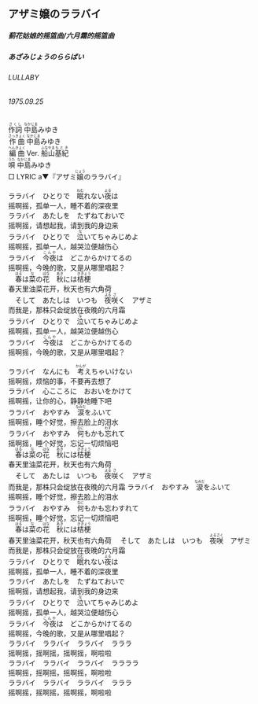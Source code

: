 ## アザミ嬢のララバイ
##### 蓟花姑娘的摇篮曲/六月霜的摇篮曲
##### あざみじょうのららばい
###### LULLABY
###### 1975.09.25


<ruby><rb>作詞</rb><rp>(</rp><rt>さくし</rt><rp>)</rp></ruby> <ruby><rb>中島</rb><rp>(</rp><rt>なかじま</rt><rp>)</rp></ruby>みゆき   
<ruby><rb>作曲</rb><rp>(</rp><rt>さっきょく</rt><rp>)</rp></ruby>  <ruby><rb>中島</rb><rp>(</rp><rt>なかじま</rt><rp>)</rp></ruby>みゆき  
<ruby><rb>編曲</rb><rp>(</rp><rt>へんきょく</rt><rp>)</rp></ruby> </rb><rp>(</rp><rt>Ver.</rt><rp>)</rp></ruby>   <ruby><rb>船山</rb><rp>(</rp><rt>ふなやま</rt><rp>)</rp></ruby><ruby><rb>基紀</rb><rp>(</rp><rt>もとき</rt><rp>)</rp></ruby>  
<ruby><rb>唄</rb><rp>(</rp><rt>うた</rt><rp>)</rp></ruby>  <ruby><rb>中島</rb><rp>(</rp><rt>なかじま</rt><rp>)</rp></ruby>みゆき        
□ LYRIC </rb><rp>(</rp><rt>a</rt><rp>)</rp></ruby>▼『アザミ<ruby><rb>嬢</rb><rp>(</rp><rt>じょう</rt><rp>)</rp></ruby>のララバイ』  

ララバイ　ひとりで　<ruby><rb>眠</rb><rp>(</rp><rt>ねむ</rt><rp>)</rp></ruby>れない<ruby><rb>夜</rb><rp>(</rp><rt>よる</rt><rp>)</rp></ruby>は   
摇啊摇，孤单一人，睡不着的深夜里  
ララバイ　あたしを　たずねておいで   
摇啊摇，请想起我，请到我的身边来  
ララバイ　ひとりで　<ruby><rb>泣</rb><rp>(</rp><rt>な</rt><rp>)</rp></ruby>いてちゃみじめよ   
摇啊摇，孤单一人，越哭泣便越伤心  
ララバイ　<ruby><rb>今夜</rb><rp>(</rp><rt>こんや</rt><rp>)</rp></ruby>は　どこからかけてるの   
摇啊摇，今晚的歌，又是从哪里唱起？  
　<ruby><rb>春</rb><rp>(</rp><rt>はる</rt><rp>)</rp></ruby>は<ruby><rb>菜</rb><rp>(</rp><rt>な</rt><rp>)</rp></ruby>の<ruby><rb>花</rb><rp>(</rp><rt>はな</rt><rp>)</rp></ruby>　<ruby><rb>秋</rb><rp>(</rp><rt>あき</rt><rp>)</rp></ruby>には<ruby><rb>桔梗</rb><rp>(</rp><rt>ききょう</rt><rp>)</rp></ruby>   
  春天里油菜花开，秋天也有六角荷  
　そして　あたしは　いつも　<ruby><rb>夜</rb><rp>(</rp><rt>よる</rt><rp>)</rp></ruby><ruby><rb>咲</rb><rp>(</rp><rt>さ</rt><rp>)</rp></ruby>く　アザミ   
  而我是，那株只会绽放在夜晚的六月霜  
ララバイ　ひとりで　<ruby><rb>泣</rb><rp>(</rp><rt>な</rt><rp>)</rp></ruby>いてちゃみじめよ   
摇啊摇，孤单一人，越哭泣便越伤心  
ララバイ　<ruby><rb>今夜</rb><rp>(</rp><rt>こんや</rt><rp>)</rp></ruby>は　どこからかけてるの   
摇啊摇，今晚的歌，又是从哪里唱起？  
   
ララバイ　なんにも　<ruby><rb>考</rb><rp>(</rp><rt>かんが</rt><rp>)</rp></ruby>えちゃいけない   
摇啊摇，烦恼的事，不要再去想了  
ララバイ　心こころに　おおいをかけて   
摇啊摇，让你的心，静静地睡下吧  
ララバイ　おやすみ　<ruby><rb>涙</rb><rp>(</rp><rt>なみだ</rt><rp>)</rp></ruby>をふいて   
摇啊摇，睡个好觉，擦去脸上的泪水  
ララバイ　おやすみ　<ruby><rb>何</rb><rp>(</rp><rt>なに</rt><rp>)</rp></ruby>もかも<ruby><rb>忘</rb><rp>(</rp><rt>わす</rt><rp>)</rp></ruby>れて   
摇啊摇，睡个好觉，忘记一切烦恼吧  
　<ruby><rb>春</rb><rp>(</rp><rt>はる</rt><rp>)</rp></ruby>は<ruby><rb>菜</rb><rp>(</rp><rt>な</rt><rp>)</rp></ruby>の<ruby><rb>花</rb><rp>(</rp><rt>はな</rt><rp>)</rp></ruby>　<ruby><rb>秋</rb><rp>(</rp><rt>あき</rt><rp>)</rp></ruby>には<ruby><rb>桔梗</rb><rp>(</rp><rt>ききょう</rt><rp>)</rp></ruby>   
  春天里油菜花开，秋天也有六角荷  
　そして　あたしは　いつも　<ruby><rb>夜</rb><rp>(</rp><rt>よる</rt><rp>)</rp></ruby><ruby><rb>咲</rb><rp>(</rp><rt>さ</rt><rp>)</rp></ruby>く　アザミ   
  而我是，那株只会绽放在夜晚的六月霜
ララバイ　おやすみ　<ruby><rb>涙</rb><rp>(</rp><rt>なみだ</rt><rp>)</rp></ruby>をふいて   
摇啊摇，睡个好觉，擦去脸上的泪水  
ララバイ　おやすみ　<ruby><rb>何</rb><rp>(</rp><rt>なに</rt><rp>)</rp></ruby>もかも忘わすれて   
摇啊摇，睡个好觉，忘记一切烦恼吧  
　<ruby><rb>春</rb><rp>(</rp><rt>はる</rt><rp>)</rp></ruby>は<ruby><rb>菜</rb><rp>(</rp><rt>な</rt><rp>)</rp></ruby>の<ruby><rb>花</rb><rp>(</rp><rt>はな</rt><rp>)</rp></ruby>　<ruby><rb>秋</rb><rp>(</rp><rt>あき</rt><rp>)</rp></ruby>には<ruby><rb>桔梗</rb><rp>(</rp><rt>ききょう</rt><rp>)</rp></ruby>   
  春天里油菜花开，秋天也有六角荷
　そして　あたしは　いつも　<ruby><rb>夜</rb><rp>(</rp><rt>よる</rt><rp>)</rp></ruby><ruby><rb>咲</rb><rp>(</rp><rt>さく</rt><rp>)</rp></ruby>　アザミ   
  而我是，那株只会绽放在夜晚的六月霜  
ララバイ　ひとりで　<ruby><rb>眠</rb><rp>(</rp><rt>ねむ</rt><rp>)</rp></ruby>れない<ruby><rb>夜</rb><rp>(</rp><rt>よる</rt><rp>)</rp></ruby>は   
摇啊摇，孤单一人，睡不着的深夜里  
ララバイ　あたしを　たずねておいで   
摇啊摇，请想起我，请到我的身边来  
ララバイ　ひとりで　<ruby><rb>泣</rb><rp>(</rp><rt>な</rt><rp>)</rp></ruby>いてちゃみじめよ   
摇啊摇，孤单一人，越哭泣便越伤心  
ララバイ　<ruby><rb>今夜</rb><rp>(</rp><rt>こんや</rt><rp>)</rp></ruby>は　どこからかけてるの   
摇啊摇，今晚的歌，又是从哪里唱起？  
ララバイ　ララバイ　ララバイ　ラララ   
摇啊摇，摇啊摇，摇啊摇，啊啦啦  
ララバイ　ララバイ　ララバイ　ララララ   
摇啊摇，摇啊摇，摇啊摇，啊啦啦  
ララバイ　ララバイ　ララバイ　ラララ   
摇啊摇，摇啊摇，摇啊摇，啊啦啦  
